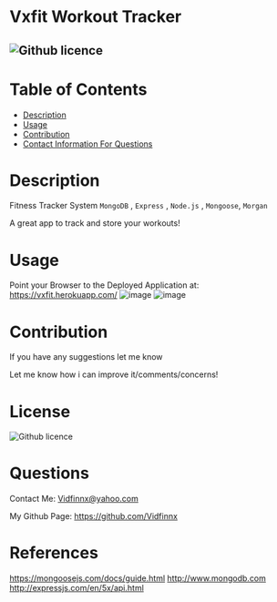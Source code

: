 # Vxfit Workout Tracker
  ![Github licence](https://img.shields.io/badge/Vidfinnx-Awesome-brightgreen)
  ----
  # Table of Contents
  - [Description](#description)
  - [Usage](#usage)
  - [Contribution](#contribution)
  - [Contact Information For Questions](#questions)
  # Description
   Fitness Tracker System  `MongoDB` , `Express` ,  `Node.js` , `Mongoose`,  `Morgan`
  
  A great app to track and store your workouts!

  # Usage
  Point your Browser to the Deployed Application at: https://vxfit.herokuapp.com/
  ![image](https://user-images.githubusercontent.com/79023746/128586286-9eb50272-f21b-45ee-9c68-031b5388a363.png)
  ![image](https://user-images.githubusercontent.com/79023746/128586308-2139cfe4-8439-46ec-a682-319488198bc5.png)
  
  # Contribution
  If you have any suggestions let me know

  Let me know how i can improve it/comments/concerns!
  

  # License
  ![Github licence](https://img.shields.io/badge/Vidfinnx-Awesome-brightgreen)
  
  # Questions
  Contact Me: Vidfinnx@yahoo.com

  My Github Page: https://github.com/Vidfinnx

  # References
 https://mongoosejs.com/docs/guide.html
 http://www.mongodb.com
 http://expressjs.com/en/5x/api.html
